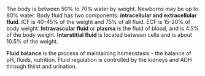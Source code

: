 The body is between 50% to 70% water by weight. Newborns may be up to 80% water. Body fluid has two components: **intracellular and extracellular fluid**. ICF is 40-45% of the weight and 75% of all fluid. ECF is 15-20% of body weight. **Intravascular fluid** or **plasma** is the fluid of blood, and is 4.5% of the body weight. **Interstitial fluid** is located between cells and is about 10.5% of the weight.

**Fluid balance** is the process of maintaining homeostasis - the balance of pH, fluids, nutrition. Fluid regulation is controlled by the kidneys and ADH through thirst and urination.